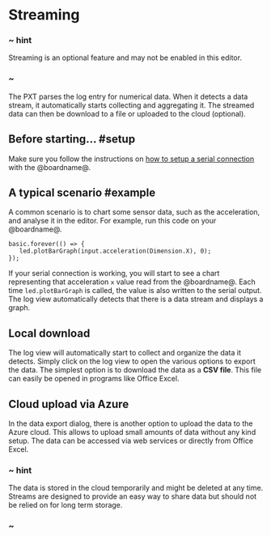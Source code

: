 # Streaming

### ~ hint

Streaming is an optional feature and may not be enabled in this editor.

### ~

The PXT parses the log entry for numerical data. When it detects a data stream, it automatically starts 
collecting and aggregating it. The streamed data can then be download to a file or uploaded to the cloud (optional).

## Before starting... #setup

Make sure you follow the instructions on [how to setup a serial connection](/device/serial) with the @boardname@. 

## A typical scenario #example

A common scenario is to chart some sensor data, such as the acceleration, and analyse it in the editor. 
For example, run this code on your @boardname@.

```blocks
basic.forever(() => {
   led.plotBarGraph(input.acceleration(Dimension.X), 0);
});
```

If your serial connection is working, you will start to see a chart representing that acceleration ``x`` value read from the @boardname@.
Each time ``led.plotBarGraph`` is called, the value is also written to the serial output. The log view automatically detects 
that there is a data stream and displays a graph.

## Local download

The log view will automatically start to collect and organize the data it detects. Simply click on the log view to open the various options
to export the data. The simplest option is to download the data as a **CSV file**. This file can easily be opened in programs like Office Excel.

## Cloud upload via Azure

In the data export dialog, there is another option to upload the data to the Azure cloud. This allows to upload small amounts of data without any kind setup. The data can be accessed via web services or directly from Office Excel.

### ~ hint

The data is stored in the cloud temporarily and might be deleted at any time. Streams are designed to provide an easy way to share data but should not be relied on for long term storage.

### ~

